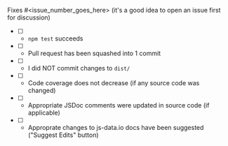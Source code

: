 Fixes #<issue_number_goes_here> (it's a good idea to open an issue first for discussion)

- [ ] - `npm test` succeeds
- [ ] - Pull request has been squashed into 1 commit
- [ ] - I did NOT commit changes to `dist/`
- [ ] - Code coverage does not decrease (if any source code was changed)
- [ ] - Appropriate JSDoc comments were updated in source code (if applicable)
- [ ] - Approprate changes to js-data.io docs have been suggested ("Suggest Edits" button)
